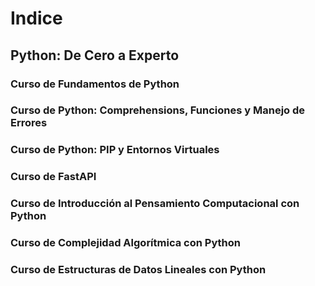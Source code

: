 # Indice

## Python: De Cero a Experto

### Curso de Fundamentos de Python

### Curso de Python: Comprehensions, Funciones y Manejo de Errores

### Curso de Python: PIP y Entornos Virtuales

### Curso de FastAPI

### Curso de Introducción al Pensamiento Computacional con Python

### Curso de Complejidad Algorítmica con Python

### Curso de Estructuras de Datos Lineales con Python